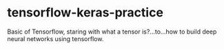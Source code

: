 # tensorflow-keras-practice
Basic of Tensorflow, staring with what a tensor is?...to...how to build deep neural networks using tensorflow.
